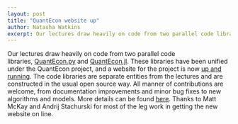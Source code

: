 ```yaml
---
layout: post
title: "QuantEcon website up"
author: Natasha Watkins
excerpt: Our lectures draw heavily on code from two parallel code libraries
---
```


Our lectures draw heavily on code from two parallel code libraries, [QuantEcon.py](https://github.com/QuantEcon/QuantEcon.py) and [QuantEcon.jl](https://github.com/QuantEcon/QuantEcon.jl). These libraries have been unified under the QuantEcon project, and a website for the project is now [up and running](http://quantecon.org/). The code libraries are separate entities from the lectures and are constructed in the usual open source way. All manner of contributions are welcome, from documentation improvements and minor bug fixes to new algorithms and models. More details can be found [here](http://quantecon.org/get_involved.html). Thanks to Matt McKay and Andrij Stachurski for most of the leg work in getting the new website on line.